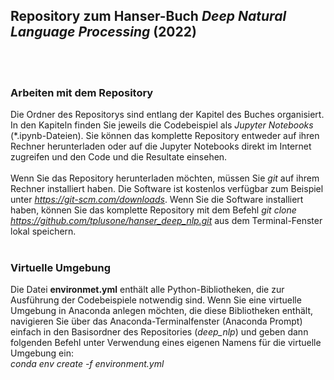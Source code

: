 ## Repository zum Hanser-Buch *Deep Natural Language Processing* (2022)
<br><br>
### Arbeiten mit dem Repository 
Die Ordner des Repositorys sind entlang der Kapitel des Buches organisiert. 
In den Kapiteln finden Sie jeweils die Codebeispiel als *Jupyter Notebooks* (\*.ipynb-Dateien). 
Sie können das komplette Repository entweder auf ihren Rechner herunterladen oder auf die Jupyter Notebooks direkt im Internet zugreifen 
und den Code und die Resultate einsehen.<br><br>
Wenn Sie das Repository herunterladen möchten, müssen Sie *git* auf ihrem Rechner installiert haben. Die Software ist kostenlos verfügbar
zum Beispiel unter *https://git-scm.com/downloads*. Wenn Sie die Software installiert haben, können Sie das komplette Repository
mit dem Befehl *git clone https://github.com/tplusone/hanser_deep_nlp.git* aus dem Terminal-Fenster lokal speichern.
<br><br>
### Virtuelle Umgebung
Die Datei **environmet.yml** enthält alle Python-Bibliotheken, die zur Ausführung der Codebeispiele notwendig sind. 
Wenn Sie eine virtuelle Umgebung in Anaconda anlegen möchten, die diese Bibliotheken enthält, navigieren Sie über das Anaconda-Terminalfenster
(Anaconda Prompt) einfach in den Basisordner des Repositories (*deep_nlp*) und geben dann folgenden Befehl unter Verwendung eines 
eigenen Namens für die virtuelle Umgebung ein:<br>
*conda env create -f environment.yml*
